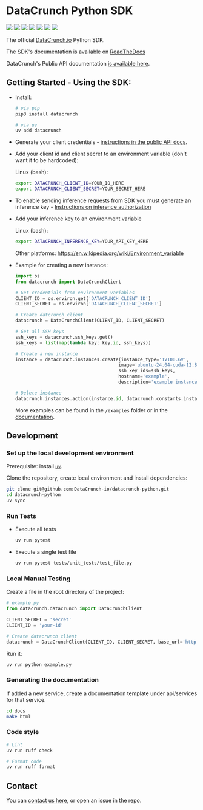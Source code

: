 # DataCrunch Python SDK

[<img src='https://github.com/DataCrunch-io/datacrunch-python/workflows/Unit%20Tests/badge.svg'>](https://github.com/DataCrunch-io/datacrunch-python/actions?query=workflow%3A%22Unit+Tests%22+branch%3Amaster)
[<img src='https://github.com/DataCrunch-io/datacrunch-python/workflows/Code%20Style/badge.svg'>](https://github.com/DataCrunch-io/datacrunch-python/actions?query=workflow%3A%22Code+Style%22+branch%3Amaster)
[<img src="https://codecov.io/gh/DataCrunch-io/datacrunch-python/branch/master/graph/badge.svg?token=5X5KTYSSPK">](https://codecov.io/gh/DataCrunch-io/datacrunch-python)
[<img src='https://readthedocs.org/projects/datacrunch-python/badge/?version=latest'>](https://datacrunch-python.readthedocs.io/en/latest/)
[<img src='https://img.shields.io/github/license/DataCrunch-io/datacrunch-python'>](https://github.com/DataCrunch-io/datacrunch-python/blob/master/LICENSE)
[<img src='https://img.shields.io/pypi/v/datacrunch?logo=python'>](https://pypi.org/project/datacrunch/)
[<img src='https://img.shields.io/pypi/pyversions/datacrunch'>](https://pypi.org/project/datacrunch/)

The official [DataCrunch.io](https://datacrunch.io) Python SDK.

The SDK's documentation is available on [ReadTheDocs](https://datacrunch-python.readthedocs.io/en/latest/)

DataCrunch's Public API documentation [is available here](https://api.datacrunch.io/v1/docs).

## Getting Started - Using the SDK:

- Install:

  ```bash
  # via pip
  pip3 install datacrunch

  # via uv
  uv add datacrunch
  ```

- Generate your client credentials - [instructions in the public API docs](https://api.datacrunch.io/v1/docs#description/quick-start-guide).


- Add your client id and client secret to an environment variable (don't want it to be hardcoded):

  Linux (bash):

  ```bash
  export DATACRUNCH_CLIENT_ID=YOUR_ID_HERE
  export DATACRUNCH_CLIENT_SECRET=YOUR_SECRET_HERE
  ```

- To enable sending inference requests from SDK you must generate an inference key - [Instructions on inference authorization](https://docs.datacrunch.io/inference/authorization)
  

- Add your inference key to an environment variable

  Linux (bash):
 
  ```bash
  export DATACRUNCH_INFERENCE_KEY=YOUR_API_KEY_HERE
  ```
  
  Other platforms:
  https://en.wikipedia.org/wiki/Environment_variable



- Example for creating a new instance:

  ```python
  import os
  from datacrunch import DataCrunchClient

  # Get credentials from environment variables
  CLIENT_ID = os.environ.get('DATACRUNCH_CLIENT_ID')
  CLIENT_SECRET = os.environ['DATACRUNCH_CLIENT_SECRET']

  # Create datcrunch client
  datacrunch = DataCrunchClient(CLIENT_ID, CLIENT_SECRET)

  # Get all SSH keys
  ssh_keys = datacrunch.ssh_keys.get()
  ssh_keys = list(map(lambda key: key.id, ssh_keys))

  # Create a new instance
  instance = datacrunch.instances.create(instance_type='1V100.6V',
                                        image='ubuntu-24.04-cuda-12.8-open-docker',
                                        ssh_key_ids=ssh_keys,
                                        hostname='example',
                                        description='example instance')

  # Delete instance
  datacrunch.instances.action(instance.id, datacrunch.constants.instance_actions.DELETE)
  ```

  More examples can be found in the `/examples` folder or in the [documentation](https://datacrunch-python.readthedocs.io/en/latest/).

## Development

### Set up the local development environment

Prerequisite: install [`uv`](https://docs.astral.sh/uv/).

Clone the repository, create local environment and install dependencies:

  ```bash
  git clone git@github.com:DataCrunch-io/datacrunch-python.git
  cd datacrunch-python
  uv sync
  ```

### Run Tests

- Execute all tests

  ```bash
  uv run pytest
  ```

- Execute a single test file

  ```bash
  uv run pytest tests/unit_tests/test_file.py
  ```

### Local Manual Testing

Create a file in the root directory of the project:

```python
# example.py
from datacrunch.datacrunch import DataCrunchClient

CLIENT_SECRET = 'secret'
CLIENT_ID = 'your-id'

# Create datacrunch client
datacrunch = DataCrunchClient(CLIENT_ID, CLIENT_SECRET, base_url='http://localhost:3001/v1')
```

Run it:

```bash
uv run python example.py
```

### Generating the documentation

If added a new service, create a documentation template under api/services for that service.

```bash
cd docs
make html
```

### Code style

```bash
# Lint
uv run ruff check

# Format code
uv run ruff format
```

## Contact

You can [contact us here](https://datacrunch.io/contact), or open an issue in the repo.
